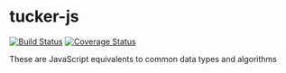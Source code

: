 # tucker-js

[![Build Status](http://img.shields.io/travis/davidtucker/tucker-js.svg?style=flat)](https://travis-ci.org/davidtucker/tucker-js) [![Coverage Status](http://img.shields.io/coveralls/davidtucker/tucker-js/develop.svg?style=flat)](https://coveralls.io/r/davidtucker/tucker-js?branch=develop)

These are JavaScript equivalents to common data types and algorithms
